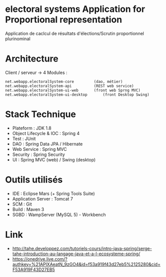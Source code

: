# electoral systems Application for Proportional representation

Application de caclcul de résultats d'élections/Scrutin proportionnel plurinominal

# Architecture

Client / serveur -> 4 Modules  :

	net.webapp.electoralSystem-core			(dao, métier)
	net.webapp.electoralSystem-api			(REST web service)
	net.webapp.electoralSystem-ui-web		(front web Sprng MVC)
	net.webapp.electoralSystem-ui-desktop		(front Desktop Swing)
	
# Stack Technique

* Plateform : JDK 1.8
* Object Lifecycle & IOC : Spring 4
* Test : JUnit
* DAO : Spring Data JPA / Hibernate
* Web Service : Spring MVC
* Security	: Spring Security
* UI : Spring MVC (web) / Swing (desktop)

# Outils utilisés

* IDE : Eclipse Mars (+ Spring Tools Suite)
* Application Server : Tomcat 7
* SCM : Git
* Build : Maven 3
* SGBD : WampServer (MySQL 5) - Workbench

# Link

* http://tahe.developpez.com/tutoriels-cours/intro-java-spring/serge-tahe-introduction-au-langage-java-et-a-l-ecosysteme-spring/
* https://onedrive.live.com/?authkey=%21APlXAeatN_9zGO4&id=f53a919f43d27eb5%2125280&cid=F53A919F43D27EB5
	